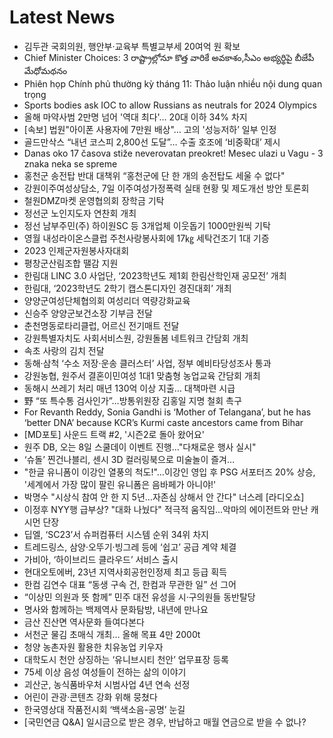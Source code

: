 # Latest News
-  김두관 국회의원, 행안부·교육부 특별교부세 20여억 원 확보
-  Chief Minister Choices: 3 రాష్ట్రాల్లోనూ కొత్త వారికే అవకాశం,సీఎం అభ్యర్థిపై బీజేపీ మేధోమథనం
-  Phiên họp Chính phủ thường kỳ tháng 11: Thảo luận nhiều nội dung quan trọng
-  Sports bodies ask IOC to allow Russians as neutrals for 2024 Olympics
-  올해 마약사범 2만명 넘어 '역대 최다'… 20대 이하 34% 차지
-  [속보] 법원"아이폰 사용자에 7만원 배상"… 고의 '성능저하’ 일부 인정
-  골드만삭스 “내년 코스피 2,800선 도달”… 수출 호조에 ‘비중확대’ 제시
-  Danas oko 17 časova stiže neverovatan preokret! Mesec ulazi u Vagu - 3 znaka neka se spreme
-  홍천군 송전탑 반대 대책위 “홍천군에 단 한 개의 송전탑도 세울 수 없다"
-  강원이주여성상담소, 7일 이주여성가정폭력 실태 현황 및 제도개선 방안 토론회
-  철원DMZ마켓 운영협의회 장학금 기탁
-  정선군 노인지도자 연찬회 개최
-  정선 남부주민(주) 하이원SC 등 3개업체 이웃돕기 1000만원씩 기탁
-  영월 내성라이온스클럽 주천사랑봉사회에 17㎏ 세탁건조기 1대 기증
-  2023 인제군자원봉사자대회
-  평창군산림조합 땔감 지원
-  한림대 LINC 3.0 사업단, ‘2023학년도 제1회 한림산학인재 공모전’ 개최
-  한림대, ‘2023학년도 2학기 캡스톤디자인 경진대회’ 개최
-  양양군여성단체협의회 여성리더 역량강화교육
-  신승주 양양군보건소장 기부금 전달
-  춘천명동로타리클럽, 어르신 전기매트 전달
-  강원특별자치도 사회서비스원, 강원돌봄 네트워크 간담회 개최
-  속초 사랑의 김치 전달
-  동해·삼척 ‘수소 저장·운송 클러스터’ 사업, 정부 예비타당성조사 통과
-  강원농협, 원주서 결혼이민여성 1대1 맞춤형 농업교육 간담회 개최
-  동해시 쓰레기 처리 매년 130억 이상 지출… 대책마련 시급
-  野 “또 특수통 검사인가”…방통위원장 김홍일 지명 철회 촉구
-  For Revanth Reddy, Sonia Gandhi is ‘Mother of Telangana’, but he has ‘better DNA’ because KCR’s Kurmi caste ancestors came from Bihar
-  [MD포토] 사운드 트랙 #2, '시즌2로 돌아 왔어요'
-  원주 DB, 오는 8일 스쿨데이 이벤트 진행…"다채로운 행사 실시"
-  ‘슈돌’ 찐건나블리, 센시 3D 컬러링북으로 미술놀이 즐겨…
-  "한글 유니폼이 이강인 열풍의 척도!"…이강인 영입 후 PSG 서포터즈 20% 상승, '세계에서 가장 많이 팔린 유니폼은 음바페가 아니야!'
-  박명수 "시상식 참여 안 한 지 5년…자존심 상해서 안 간다" 너스레 [라디오쇼]
-  이정후 NYY행 급부상? "대화 나눴다" 적극적 움직임…악마의 에이전트와 만난 캐시먼 단장
-  딥엘, ‘SC23’서 슈퍼컴퓨터 시스템 순위 34위 차지
-  트레드링스, 삼양·오뚜기·빙그레 등에 ‘쉽고’ 공급 계약 체결
-  가비아, ‘하이브리드 클라우드’ 서비스 출시
-  현대오토에버, 23년 지역사회공헌인정제 최고 등급 획득
-  한컴 김연수 대표 “동생 구속 건, 한컴과 무관한 일” 선 그어
-  “이상민 의원과 뜻 함께” 민주 대전 유성을 시·구의원들 동반탈당
-  명사와 함께하는 백제역사 문화탐방, 내년에 만나요
-  금산 진산면 역사문화 들여다본다
-  서천군 물김 초매식 개최… 올해 목표 4만 2000t
-  청양 농촌자원 활용한 치유농업 키우자
-  대학도시 천안 상징하는 ‘유니브시티 천안’ 업무표장 등록
-  75세 이상 음성 여성들이 전하는 삶의 이야기
-  괴산군, 농식품바우처 시범사업 4년 연속 선정
-  어린이 관광·콘텐츠 강화 위해 뭉쳤다
-  한국영상대 작품전시회 ‘백색소음-공명’ 눈길
-  [국민연금 Q&A] 일시금으로 받은 경우, 반납하고 매월 연금으로 받을 수 없나?

